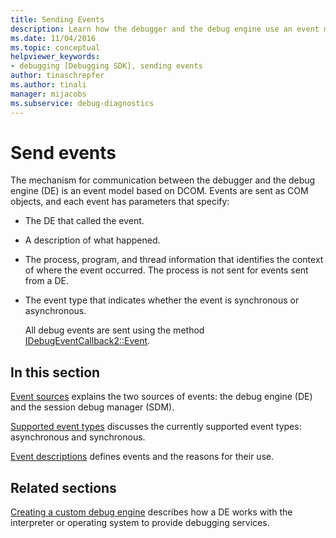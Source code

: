```yaml
---
title: Sending Events
description: Learn how the debugger and the debug engine use an event model based on DCOM. Events are sent as COM objects.
ms.date: 11/04/2016
ms.topic: conceptual
helpviewer_keywords:
- debugging [Debugging SDK], sending events
author: tinaschrepfer
ms.author: tinali
manager: mijacobs
ms.subservice: debug-diagnostics
---
```

# Send events

The mechanism for communication between the debugger and the debug engine (DE) is an event model based on DCOM. Events are sent as COM objects, and each event has parameters that specify:

- The DE that called the event.

- A description of what happened.

- The process, program, and thread information that identifies the context of where the event occurred. The process is not sent for events sent from a DE.

- The event type that indicates whether the event is synchronous or asynchronous.

  All debug events are sent using the method [IDebugEventCallback2::Event](../../extensibility/debugger/reference/idebugeventcallback2-event.md).

## In this section

[Event sources](../../extensibility/debugger/event-sources-visual-studio-sdk.md) explains the two sources of events: the debug engine (DE) and the session debug manager (SDM).

 [Supported event types](../../extensibility/debugger/supported-event-types.md) discusses the currently supported event types: asynchronous and synchronous.

 [Event descriptions](../../extensibility/debugger/event-descriptions.md) defines events and the reasons for their use.

## Related sections

[Creating a custom debug engine](../../extensibility/debugger/creating-a-custom-debug-engine.md) describes how a DE works with the interpreter or operating system to provide debugging services.

